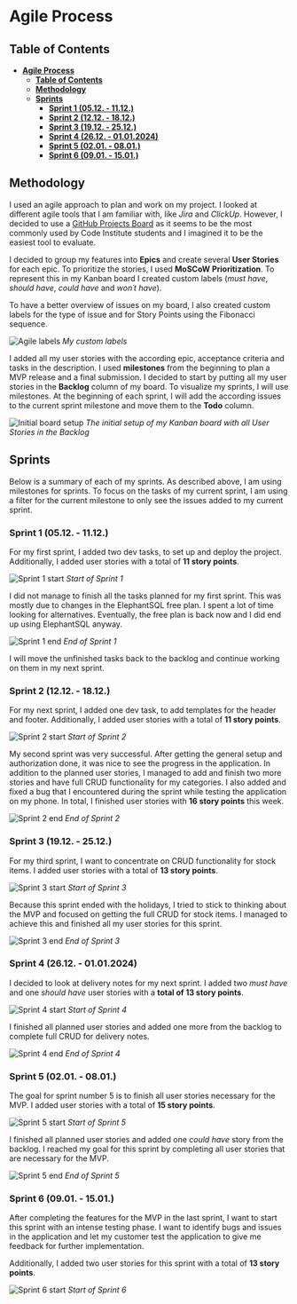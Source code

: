# **Agile Process**

## **Table of Contents**

<!-- TOC -->
* [**Agile Process**](#agile-process)
  * [**Table of Contents**](#table-of-contents)
  * [**Methodology**](#methodology)
  * [**Sprints**](#sprints)
    * [**Sprint 1 (05.12. - 11.12.)**](#sprint-1-0512---1112)
    * [**Sprint 2 (12.12. - 18.12.)**](#sprint-2-1212---1812)
    * [**Sprint 3 (19.12. - 25.12.)**](#sprint-3-1912---2512)
    * [**Sprint 4 (26.12. - 01.01.2024)**](#sprint-4-2612---01012024)
    * [**Sprint 5 (02.01. - 08.01.)**](#sprint-5-0201---0801)
    * [**Sprint 6 (09.01. - 15.01.)**](#sprint-6-0901---1501)
<!-- TOC -->

## **Methodology**

I used an agile approach to plan and work on my project. I looked at different agile tools that I am familiar with, like *Jira* and *ClickUp*. However, I decided to use a [GitHub Projects Board](https://github.com/users/Julia-Wagner/projects/2) as it seems to be the most commonly used by Code Institute students and I imagined it to be the easiest tool to evaluate.

I decided to group my features into **Epics** and create several **User Stories** for each epic. To prioritize the stories, I used **MoSCoW Prioritization**. To represent this in my Kanban board I created custom labels (*must have*, *should have*, *could have* and *won´t have*).

To have a better overview of issues on my board, I also created custom labels for the type of issue and for Story Points using the Fibonacci sequence.

![Agile labels](docs/agile/labels.png)
*My custom labels*

I added all my user stories with the according epic, acceptance criteria and tasks in the description. I used **milestones** from the beginning to plan a MVP release and a final submission. I decided to start by putting all my user stories in the **Backlog** column of my board. To visualize my sprints, I will use milestones. At the beginning of each sprint, I will add the according issues to the current sprint milestone and move them to the **Todo** column.

![Initial board setup](docs/agile/initial_backlog.png)
*The initial setup of my Kanban board with all User Stories in the Backlog*

## **Sprints**

Below is a summary of each of my sprints. As described above, I am using milestones for sprints. To focus on the tasks of my current sprint, I am using a filter for the current milestone to only see the issues added to my current sprint.

### **Sprint 1 (05.12. - 11.12.)**

For my first sprint, I added two dev tasks, to set up and deploy the project. Additionally, I added user stories with a total of **11 story points**.

![Sprint 1 start](docs/agile/sprint1_start.png)
*Start of Sprint 1*

I did not manage to finish all the tasks planned for my first sprint. This was mostly due to changes in the ElephantSQL free plan. I spent a lot of time looking for alternatives. Eventually, the free plan is back now and I did end up using ElephantSQL anyway.

![Sprint 1 end](docs/agile/sprint1_end.png)
*End of Sprint 1*

I will move the unfinished tasks back to the backlog and continue working on them in my next sprint.

### **Sprint 2 (12.12. - 18.12.)**

For my next sprint, I added one dev task, to add templates for the header and footer. Additionally, I added user stories with a total of **11 story points**.

![Sprint 2 start](docs/agile/sprint2_start.png)
*Start of Sprint 2*

My second sprint was very successful. After getting the general setup and authorization done, it was nice to see the progress in the application. In addition to the planned user stories, I managed to add and finish two more stories and have full CRUD functionality for my categories. I also added and fixed a bug that I encountered during the sprint while testing the application on my phone. In total, I finished user stories with **16 story points** this week.

![Sprint 2 end](docs/agile/sprint2_end.png)
*End of Sprint 2*

### **Sprint 3 (19.12. - 25.12.)**

For my third sprint, I want to concentrate on CRUD functionality for stock items. I added user stories with a total of **13 story points**.

![Sprint 3 start](docs/agile/sprint3_start.png)
*Start of Sprint 3*

Because this sprint ended with the holidays, I tried to stick to thinking about the MVP and focused on getting the full CRUD for stock items. I managed to achieve this and finished all my user stories for this sprint.

![Sprint 3 end](docs/agile/sprint3_end.png)
*End of Sprint 3*

### **Sprint 4 (26.12. - 01.01.2024)**

I decided to look at delivery notes for my next sprint. I added two *must have* and one *should have* user stories with a **total of 13 story points**.

![Sprint 4 start](docs/agile/sprint4_start.png)
*Start of Sprint 4*

I finished all planned user stories and added one more from the backlog to complete full CRUD for delivery notes.

![Sprint 4 end](docs/agile/sprint4_end.png)
*End of Sprint 4*

### **Sprint 5 (02.01. - 08.01.)**

The goal for sprint number 5 is to finish all user stories necessary for the MVP. I added user stories with a total of **15 story points**.

![Sprint 5 start](docs/agile/sprint5_start.png)
*Start of Sprint 5*

I finished all planned user stories and added one *could have* story from the backlog. I reached my goal for this sprint by completing all user stories that are necessary for the MVP.

![Sprint 5 end](docs/agile/sprint5_end.png)
*End of Sprint 5*

### **Sprint 6 (09.01. - 15.01.)**

After completing the features for the MVP in the last sprint, I want to start this sprint with an intense testing phase. I want to identify bugs and issues in the application and let my customer test the application to give me feedback for further implementation.

Additionally, I added two user stories for this sprint with a total of **13 story points**.

![Sprint 6 start](docs/agile/sprint6_start.png)
*Start of Sprint 6*
